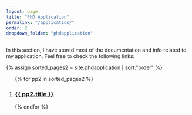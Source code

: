 ```yaml
---
layout: page
title: "PhD Application"
permalink: "/application/"
order: 2
dropdown_folder: "phdapplication"
---
```


<div>
	<p> In this section, I have stored most of the documentation and info related to my application. Feel free to check the following links: </p>
</div>
<div>
	{% assign sorted_pages2 = site.phdapplication | sort:"order" %}
	<ol>
	{% for pp2 in sorted_pages2 %}
		<div class="phdapplication_box">
			<li><a href="{{ pp2.url | prepend: site.baseurl | prepend: site.url }}"> <h3>{{ pp2.title }}</h3> </a></li>
		</div>
	{% endfor %}
	</ol>
</div>
